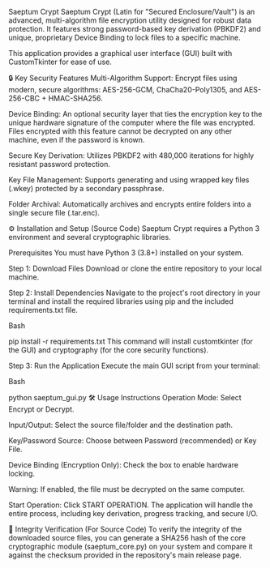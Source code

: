 Saeptum Crypt
Saeptum Crypt (Latin for "Secured Enclosure/Vault") is an advanced, multi-algorithm file encryption utility designed for robust data protection. It features strong password-based key derivation (PBKDF2) and unique, proprietary Device Binding to lock files to a specific machine.

This application provides a graphical user interface (GUI) built with CustomTkinter for ease of use.

🔒 Key Security Features
Multi-Algorithm Support: Encrypt files using modern, secure algorithms: AES-256-GCM, ChaCha20-Poly1305, and AES-256-CBC + HMAC-SHA256.

Device Binding: An optional security layer that ties the encryption key to the unique hardware signature of the computer where the file was encrypted. Files encrypted with this feature cannot be decrypted on any other machine, even if the password is known.

Secure Key Derivation: Utilizes PBKDF2 with 480,000 iterations for highly resistant password protection.

Key File Management: Supports generating and using wrapped key files (.wkey) protected by a secondary passphrase.

Folder Archival: Automatically archives and encrypts entire folders into a single secure file (.tar.enc).

⚙️ Installation and Setup (Source Code)
Saeptum Crypt requires a Python 3 environment and several cryptographic libraries.

Prerequisites
You must have Python 3 (3.8+) installed on your system.

Step 1: Download Files
Download or clone the entire repository to your local machine.

Step 2: Install Dependencies
Navigate to the project's root directory in your terminal and install the required libraries using pip and the included requirements.txt file.

Bash

pip install -r requirements.txt
This command will install customtkinter (for the GUI) and cryptography (for the core security functions).

Step 3: Run the Application
Execute the main GUI script from your terminal:

Bash

python saeptum_gui.py
🛠️ Usage Instructions
Operation Mode: Select Encrypt or Decrypt.

Input/Output: Select the source file/folder and the destination path.

Key/Password Source: Choose between Password (recommended) or Key File.

Device Binding (Encryption Only): Check the box to enable hardware locking.

Warning: If enabled, the file must be decrypted on the same computer.

Start Operation: Click START OPERATION. The application will handle the entire process, including key derivation, progress tracking, and secure I/O.

🤝 Integrity Verification (For Source Code)
To verify the integrity of the downloaded source files, you can generate a SHA256 hash of the core cryptographic module (saeptum_core.py) on your system and compare it against the checksum provided in the repository's main release page.